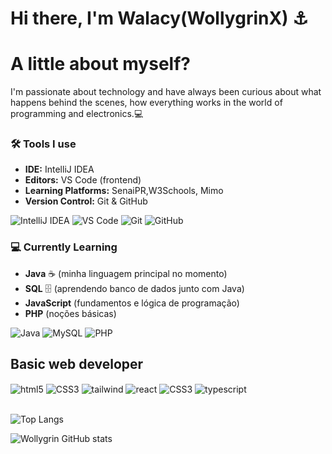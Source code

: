 # Hi there, I'm Walacy(WollygrinX) ⚓️

# A little about myself?


I'm passionate about technology and have always been curious about what happens behind the scenes, how everything works in the world of programming and electronics.💻


### 🛠️ Tools I use

- **IDE:** IntelliJ IDEA  
- **Editors:** VS Code (frontend)  
- **Learning Platforms:** SenaiPR,W3Schools, Mimo  
- **Version Control:** Git & GitHub  

 
![IntelliJ IDEA](https://img.shields.io/badge/IntelliJ-000000?style=for-the-badge&logo=IntelliJ-IDEA&logoColor=white) 
![VS Code](https://img.shields.io/badge/VS%20Code-007ACC?style=for-the-badge&logo=visual-studio-code&logoColor=white) 
![Git](https://img.shields.io/badge/Git-F05032?style=for-the-badge&logo=git&logoColor=white) 
![GitHub](https://img.shields.io/badge/GitHub-181717?style=for-the-badge&logo=github&logoColor=white) 

### 💻 Currently Learning
- **Java** ☕ (minha linguagem principal no momento)  
- **SQL** 🗄️ (aprendendo banco de dados junto com Java)  
- **JavaScript** (fundamentos e lógica de programação)  
- **PHP** (noções básicas)  

![Java](https://img.shields.io/badge/Java-007396?style=for-the-badge&logo=java&logoColor=white)
![MySQL](https://img.shields.io/badge/SQL-4479A1?style=for-the-badge&logo=mysql&logoColor=white)
![PHP](https://img.shields.io/badge/PHP-777BB4?style=for-the-badge&logo=php&logoColor=white)

## Basic web developer
<div style="display:inline_block">
<img align="center" alt="html5" src="https://img.shields.io/badge/HTML5-E34F26?style=for-the-badge&logo=html5&logoColor=white">
<img align="center" alt="CSS3" src="https://img.shields.io/badge/CSS3-1572B6?style=for-the-badge&logo=css3&logoColor=white">
<img align="center" alt="tailwind" src="https://img.shields.io/badge/Tailwind%20CSS-06B6D4.svg?style=for-the-badge&logo=Tailwind-CSS&logoColor=white"> 
<img align="center" alt="react" src="https://img.shields.io/badge/React-61DAFB.svg?style=for-the-badge&logo=React&logoColor=black">
<img align="center" alt="CSS3" src="https://img.shields.io/badge/JavaScript-323330?style=for-the-badge&logo=javascript&logoColor=F7DF1E">
  <img align="center" alt="typescript" src="https://img.shields.io/badge/TypeScript-3178C6.svg?style=for-the-badge&logo=TypeScript&logoColor=white">
</div>
</div><br>




![Top Langs](https://github-readme-stats.vercel.app/api/top-langs/?username=wollygrinx&langs_count=8)

![Wollygrin GitHub stats](https://github-readme-stats.vercel.app/api?username=wollygrinx&show_icons=true&theme=radical)

